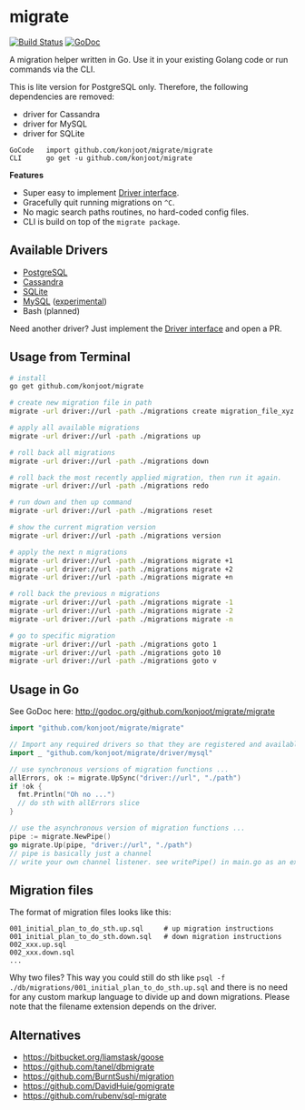 # migrate

[![Build Status](https://travis-ci.org/konjoot/migrate.svg?branch=master)](https://travis-ci.org/konjoot/migrate)
[![GoDoc](https://godoc.org/github.com/konjoot/migrate?status.svg)](https://godoc.org/github.com/konjoot/migrate)

A migration helper written in Go. Use it in your existing Golang code
or run commands via the CLI.

This is lite version for PostgreSQL only. Therefore, the following dependencies are removed:

* driver for Cassandra
* driver for MySQL
* driver for SQLite

```
GoCode   import github.com/konjoot/migrate/migrate
CLI      go get -u github.com/konjoot/migrate
```

__Features__

* Super easy to implement [Driver interface](http://godoc.org/github.com/konjoot/migrate/driver#Driver).
* Gracefully quit running migrations on ``^C``.
* No magic search paths routines, no hard-coded config files.
* CLI is build on top of the ``migrate package``.


## Available Drivers

 * [PostgreSQL](https://github.com/konjoot/migrate/tree/master/driver/postgres)
 * [Cassandra](https://github.com/konjoot/migrate/tree/master/driver/cassandra)
 * [SQLite](https://github.com/konjoot/migrate/tree/master/driver/sqlite3)
 * [MySQL](https://github.com/konjoot/migrate/tree/master/driver/mysql) ([experimental](https://github.com/konjoot/migrate/issues/1#issuecomment-58728186))
 * Bash (planned)

Need another driver? Just implement the [Driver interface](http://godoc.org/github.com/konjoot/migrate/driver#Driver) and open a PR.


## Usage from Terminal

```bash
# install
go get github.com/konjoot/migrate

# create new migration file in path
migrate -url driver://url -path ./migrations create migration_file_xyz

# apply all available migrations
migrate -url driver://url -path ./migrations up

# roll back all migrations
migrate -url driver://url -path ./migrations down

# roll back the most recently applied migration, then run it again.
migrate -url driver://url -path ./migrations redo

# run down and then up command
migrate -url driver://url -path ./migrations reset

# show the current migration version
migrate -url driver://url -path ./migrations version

# apply the next n migrations
migrate -url driver://url -path ./migrations migrate +1
migrate -url driver://url -path ./migrations migrate +2
migrate -url driver://url -path ./migrations migrate +n

# roll back the previous n migrations
migrate -url driver://url -path ./migrations migrate -1
migrate -url driver://url -path ./migrations migrate -2
migrate -url driver://url -path ./migrations migrate -n

# go to specific migration
migrate -url driver://url -path ./migrations goto 1
migrate -url driver://url -path ./migrations goto 10
migrate -url driver://url -path ./migrations goto v
```


## Usage in Go

See GoDoc here: http://godoc.org/github.com/konjoot/migrate/migrate

```go
import "github.com/konjoot/migrate/migrate"

// Import any required drivers so that they are registered and available
import _ "github.com/konjoot/migrate/driver/mysql"

// use synchronous versions of migration functions ...
allErrors, ok := migrate.UpSync("driver://url", "./path")
if !ok {
  fmt.Println("Oh no ...")
  // do sth with allErrors slice
}

// use the asynchronous version of migration functions ...
pipe := migrate.NewPipe()
go migrate.Up(pipe, "driver://url", "./path")
// pipe is basically just a channel
// write your own channel listener. see writePipe() in main.go as an example.
```

## Migration files

The format of migration files looks like this:

```
001_initial_plan_to_do_sth.up.sql     # up migration instructions
001_initial_plan_to_do_sth.down.sql   # down migration instructions
002_xxx.up.sql
002_xxx.down.sql
...
```

Why two files? This way you could still do sth like 
``psql -f ./db/migrations/001_initial_plan_to_do_sth.up.sql`` and there is no
need for any custom markup language to divide up and down migrations. Please note
that the filename extension depends on the driver.


## Alternatives

 * https://bitbucket.org/liamstask/goose
 * https://github.com/tanel/dbmigrate
 * https://github.com/BurntSushi/migration
 * https://github.com/DavidHuie/gomigrate
 * https://github.com/rubenv/sql-migrate


